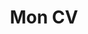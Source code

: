---
layout: resume
title: Mon CV
menu_title: CV
permalink: /mon-cv/
ref: resume
lang: fr
type: resume
---
